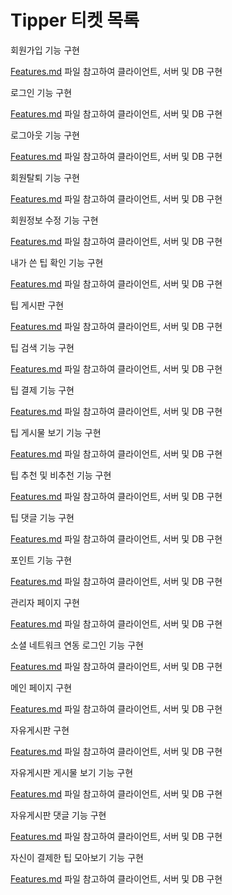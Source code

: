 # Tipper 티켓 목록

회원가입 기능 구현

[Features.md](./Features.md) 파일 참고하여 클라이언트, 서버 및 DB 구현

로그인 기능 구현

[Features.md](./Features.md) 파일 참고하여 클라이언트, 서버 및 DB 구현

로그아웃 기능 구현

[Features.md](./Features.md) 파일 참고하여 클라이언트, 서버 및 DB 구현

회원탈퇴 기능 구현

[Features.md](./Features.md) 파일 참고하여 클라이언트, 서버 및 DB 구현

회원정보 수정 기능 구현

[Features.md](./Features.md) 파일 참고하여 클라이언트, 서버 및 DB 구현

내가 쓴 팁 확인 기능 구현

[Features.md](./Features.md) 파일 참고하여 클라이언트, 서버 및 DB 구현

팁 게시판 구현

[Features.md](./Features.md) 파일 참고하여 클라이언트, 서버 및 DB 구현

팁 검색 기능 구현

[Features.md](./Features.md) 파일 참고하여 클라이언트, 서버 및 DB 구현

팁 결제 기능 구현

[Features.md](./Features.md) 파일 참고하여 클라이언트, 서버 및 DB 구현

팁 게시물 보기 기능 구현

[Features.md](./Features.md) 파일 참고하여 클라이언트, 서버 및 DB 구현

팁 추천 및 비추천 기능 구현

[Features.md](./Features.md) 파일 참고하여 클라이언트, 서버 및 DB 구현

팁 댓글 기능 구현

[Features.md](./Features.md) 파일 참고하여 클라이언트, 서버 및 DB 구현

포인트 기능 구현

[Features.md](./Features.md) 파일 참고하여 클라이언트, 서버 및 DB 구현

관리자 페이지 구현

[Features.md](./Features.md) 파일 참고하여 클라이언트, 서버 및 DB 구현

소셜 네트워크 연동 로그인 기능 구현

[Features.md](./Features.md) 파일 참고하여 클라이언트, 서버 및 DB 구현

메인 페이지 구현

[Features.md](./Features.md) 파일 참고하여 클라이언트, 서버 및 DB 구현

자유게시판 구현

[Features.md](./Features.md) 파일 참고하여 클라이언트, 서버 및 DB 구현

자유게시판 게시물 보기 기능 구현

[Features.md](./Features.md) 파일 참고하여 클라이언트, 서버 및 DB 구현

자유게시판 댓글 기능 구현

[Features.md](./Features.md) 파일 참고하여 클라이언트, 서버 및 DB 구현

자신이 결제한 팁 모아보기 기능 구현

[Features.md](./Features.md) 파일 참고하여 클라이언트, 서버 및 DB 구현
